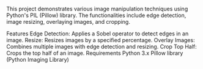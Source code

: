 This project demonstrates various image manipulation techniques using Python's PIL (Pillow) library. The functionalities include edge detection, image resizing, overlaying images, and cropping.

Features
Edge Detection: Applies a Sobel operator to detect edges in an image.
Resize: Resizes images by a specified percentage.
Overlay Images: Combines multiple images with edge detection and resizing.
Crop Top Half: Crops the top half of an image.
Requirements
Python 3.x
Pillow library (Python Imaging Library)
